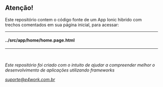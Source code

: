 ## Atenção!

Este repositório contem o código fonte de um App Ionic hibrido com trechos comentados em sua página inicial, para acessar: </br>
___
#### ../src/app/home/home.page.html
___
</br>

*Este repositório foi criado com o intuito de ajudar a compreender melhor o desenvolvimento de aplicações utilizando frameworks*

*suporte@e4work.com.br*
